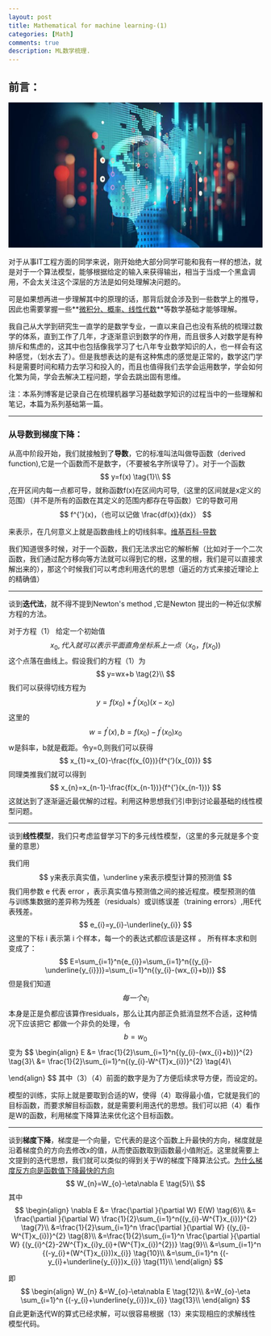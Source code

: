 ```yaml
---
layout: post
title: Mathematical for machine learning-(1)
categories: [Math]
comments: true
description: ML数学梳理.
---
```


## 前言：

![Hello Math](.\ai.png)

对于从事IT工程方面的同学来说，刚开始绝大部分同学可能和我有一样的想法，就是对于一个算法模型，能够根据给定的输入来获得输出，相当于当成一个黑盒调用，不会太关注这个深层的方法是如何处理解决问题的。

可是如果想再进一步理解其中的原理的话，那背后就会涉及到一些数学上的推导，因此也需要掌握一些**<u>微积分、概率、线性代数</u>**等数学基础才能够理解。

我自己从大学到研究生一直学的是数学专业，一直以来自己也没有系统的梳理过数学的体系，直到工作了几年，才逐渐意识到数学的作用，而且很多人对数学是有种排斥和焦虑的，这其中也包括像我学习了七八年专业数学知识的人，也一样会有这种感觉，（划水去了）。但是我想表达的是有这种焦虑的感觉是正常的，数学这门学科是需要时间和精力去学习和投入的，而且也值得我们去学会运用数学，学会如何化繁为简，学会去解决工程问题，学会去跳出固有思维。

注：本系列博客是记录自己在梳理机器学习基础数学知识的过程当中的一些理解和笔记，本篇为系列基础第一篇。

---



### 从导数到梯度下降：

从高中阶段开始，我们就接触到了**导数**，它的标准叫法叫做导函数（derived function),它是一个函数而不是数字，（不要被名字所误导了）。对于一个函数
$$
y=f(x)         \tag{1}\\
$$
,在开区间内每一点都可导，就称函数f(x)在区间内可导,（这里的区间就是x定义的范围）（并不是所有的函数在其定义的范围内都存在导函数）它的导数可用
$$
f^{'}(x)，（也可以记做 \frac{df(x)}{dx}）
$$


来表示，在几何意义上就是函数曲线上的切线斜率。[维基百科-导数](https://en.wikipedia.org/wiki/Derivative)

我们知道很多时候，对于一个函数，我们无法求出它的解析解（比如对于一个二次函数，我们通过配方移向等方法就可以得到它的根，这里的根，我们是可以直接求解出来的），那这个时候我们可以考虑利用迭代的思想（逼近的方式来接近理论上的精确值）



---

谈到**迭代法**，就不得不提到Newton's method ,它是Newton 提出的一种近似求解方程的方法。

对于方程（1） 给定一个初始值
$$
x_{0},代入就可以表示平面直角坐标系上一点（x_{0}，f(x_{0}))
$$
这个点落在曲线上。假设我们的方程（1）为
$$
y=wx+b     \tag{2}\\
$$
我们可以获得切线方程为
$$
y=f(x_{0})+f^{'}(x_{0})(x-x_{0})
$$
这里的
$$
w=f^{'}(x) , b=f(x_{0})-f^{'}(x_{0})x_{0}
$$
w是斜率，b就是截距。令y=0,则我们可以获得
$$
x_{1}=x_{0}-\frac{f(x_{0})}{f^{’}(x_{0})}
$$
同理类推我们就可以得到
$$
x_{n}=x_{n-1}-\frac{f(x_{n-1})}{f^{’}(x_{n-1})}
$$
这就达到了逐渐逼近最优解的过程。利用这种思想我们引申到讨论最基础的线性模型问题。



---

谈到**线性模型**，我们只考虑监督学习下的多元线性模型，（这里的多元就是多个变量的意思）

我们用
$$
y来表示真实值，\underline y来表示模型计算的预测值
$$
我们用参数 e 代表 error ，表示真实值与预测值之间的接近程度。模型预测的值与训练集数据的差异称为残差（residuals）或训练误差（training errors）,用E代表残差。
$$
e_{i}=y_{i}-\underline{y_{i}}
$$
这里的下标 i 表示第 i 个样本，每一个的表达式都应该是这样 。 所有样本求和则变成了：
$$
E=\sum_{i=1}^n{e_{i}}=\sum_{i=1}^n{(y_{i}-\underline{y_{i}})}=\sum_{i=1}^n{(y_{i}-(wx_{i}+b))}
$$
但是我们知道
$$
每一个e_{i}
$$
本身是正是负都应该算作residuals，那么让其内部正负抵消显然不合适，这种情况下应该把它 都做一个非负的处理，令
$$
b=w_{0}
$$
变为
$$
\begin{align}
E &= \frac{1}{2}\sum_{i=1}^n{(y_{i}-(wx_{i}+b))}^{2}  \tag{3}\\
  &= \frac{1}{2}\sum_{i=1}^n{(y_{i}-W^{T}x_{i})}^{2}  \tag{4}\\

\end{align}
$$
其中（3）（4）前面的数字是为了方便后续求导方便，而设定的。

模型的训练，实际上就是要取到合适的W，使得（4）取得最小值，它就是我们的目标函数，而要求解目标函数，就是需要利用迭代的思想。我们可以把（4）看作是W的函数，利用梯度下降算法来优化这个目标函数。



---

谈到**梯度下降**，梯度是一个向量，它代表的是这个函数上升最快的方向，梯度就是沿着梯度负的方向去修改x的值，从而使函数取到函数最小值附近。这里就需要上文提到的迭代思想，我们就可以类似的得到关于W的梯度下降算法公式。[为什么梯度反方向是函数值下降最快的方向](https://www.zybuluo.com/irving512/note/929786)
$$
W_{n}=W_{o}-\eta\nabla E  \tag{5}\\
$$
其中
$$
\begin{align}
\nabla E &= \frac{\partial }{\partial W} E(W) \tag{6}\\
&= \frac{\partial }{\partial W}  \frac{1}{2}\sum_{i=1}^n{(y_{i}-W^{T}x_{i})}^{2} \tag{7}\\
&=\frac{1}{2}\sum_{i=1}^n \frac{\partial }{\partial W}  {(y_{i}-W^{T}x_{i})}^{2} \tag{8}\\
&=\frac{1}{2}\sum_{i=1}^n \frac{\partial }{\partial W}  {(y_{i}^{2}-2W^{T}x_{i}y_{i}+(W^{T}x_{i})^{2})} \tag{9}\\
&=\sum_{i=1}^n {(-y_{i}+(W^{T}x_{i}))x_{i}} \tag{10}\\
&=\sum_{i=1}^n {(-y_{i}+\underline{y_{i}})x_{i}} \tag{11}\\
\end{align}
$$


即
$$
\begin{align}
W_{n} &=W_{o}-\eta\nabla E  \tag{12}\\
&=W_{o}-\eta \sum_{i=1}^n {(-y_{i}+\underline{y_{i}})x_{i}} \tag{13}\\
\end{align}
$$
自此更新迭代W的算式已经求解，可以很容易根据（13）来实现相应的求解线性模型代码。

